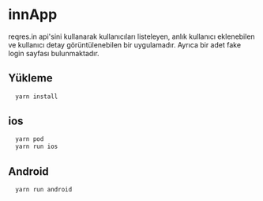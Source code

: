 
# innApp

reqres.in api'sini kullanarak kullanıcıları listeleyen, anlık kullanıcı eklenebilen ve kullanıcı detay görüntülenebilen bir uygulamadır. Ayrıca bir adet fake login sayfası bulunmaktadır.


## Yükleme 

```bash 
  yarn install
```
##  ios
```bash
  yarn pod
  yarn run ios
```
## Android
```bash
  yarn run android
```

    